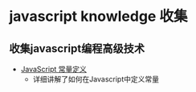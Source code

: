 # javascript knowledge 收集

## 收集javascript编程高级技术

- [JavaScript 常量定义](https://www.cnblogs.com/dong-xu/p/6239199.html)
  - 详细讲解了如何在Javascript中定义常量
